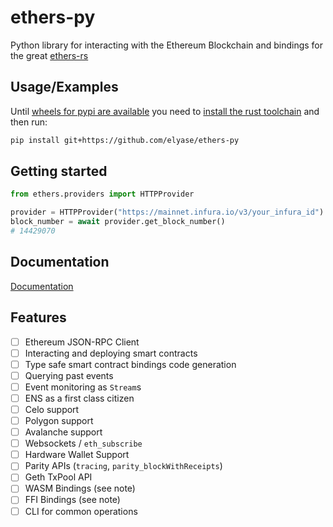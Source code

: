 # ethers-py
Python library for interacting with the Ethereum Blockchain and bindings for the great [ethers-rs](https://github.com/gakonst/ethers-rs)

## Usage/Examples

Until [wheels for pypi are available](https://github.com/pypa/pypi-support/issues/1794) you need to [install the rust toolchain](https://www.rust-lang.org/tools/install) and then run:

```bash
pip install git+https://github.com/elyase/ethers-py
```

## Getting started

```python
from ethers.providers import HTTPProvider

provider = HTTPProvider("https://mainnet.infura.io/v3/your_infura_id")
block_number = await provider.get_block_number()
# 14429070
```

## Documentation

[Documentation](https://linktodocumentation)

## Features

- [ ] Ethereum JSON-RPC Client
- [ ] Interacting and deploying smart contracts
- [ ] Type safe smart contract bindings code generation
- [ ] Querying past events
- [ ] Event monitoring as `Stream`s
- [ ] ENS as a first class citizen
- [ ] Celo support
- [ ] Polygon support 
- [ ] Avalanche support 
- [ ] Websockets / `eth_subscribe`
- [ ] Hardware Wallet Support
- [ ] Parity APIs (`tracing`, `parity_blockWithReceipts`)
- [ ] Geth TxPool API
- [ ] WASM Bindings (see note)
- [ ] FFI Bindings (see note)
- [ ] CLI for common operations
